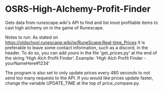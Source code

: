 # OSRS-High-Alchemy-Profit-Finder
Gets data from runescape.wiki's API to find and list most profitable items to cast high alchemy on in the game of Runescape.

Notes to run: As stated on https://oldschool.runescape.wiki/w/RuneScape:Real-time_Prices  It is preferable to leave some contact information, such as a discord, in the header. To do so, you can add yours in the file 'get_prices.py' at the end of the string 'High Alch Profit Finder'.
Example: 'High Alch Profit Finder - yourNameHere#1234'

The program is also set to only update prices every 480 seconds to not send too many requests to the API. If you would like prices update faster, change the variable UPDATE_TIME at the top of price_compare.py.


